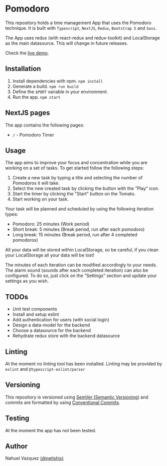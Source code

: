 # Pomodoro

This repository holds a time management App that uses the Pomodoro technique. It is built with ```Typescript```, ```NextJS```, ```Redux```, ```Bootstrap 5``` and ```Sass```.

The App uses redux (with react-redux and redux-toolkit) and LocalStorage as the main datasource. This will change in future releases.

Check the [live demo](https://netishix-pomodoro.herokuapp.com/).

## Installation

1. Install dependencies with npm. ```npm install```
2. Generate a build. ```npm run build```
3. Define the ```$PORT``` variable in your environment.
4. Run the app. ```npm start```

## NextJS pages

The app contains the following pages:
* ```/``` - Pomodoro Timer

## Usage

The app aims to improve your focus and concentration while you are working on a set of tasks. 
To get started follow the following steps:
1. Create a new task by typing a title and selecting the number of Pomodoros it will take.
2. Select the new created task by clicking the button with the "Play" icon.
3. Start the timer by clicking the "Start" button on the Tomato.
4. Start working on your task.

Your task will be planned and scheduled by using the following iteration types:  
* Pomodoro: 25 minutes (Work period)
* Short break: 5 minutes (Break period, run after each pomodoro)
* Long break: 15 minutes (Break period, run after 4 completed pomodoros)

All your data will be stored within LocalStorage, so be careful, if you clean your LocalStorage all your data will be lost!

The minutes of each iteration can be modified accordingly to your needs. The alarm sound (sounds after each completed iteration) can also be configured.
To do so, just click on the "Settings" section and update your settings as you wish.

## TODOs

* Unit test components
* Install and setup eslint
* Add authentication for users (with social login)
* Design a data-model for the backend
* Choose a datasource for the backend
* Rehydrate redux store with the backend datasource 

## Linting

At the moment no linting tool has been installed. Linting may be provided by ```eslint``` and ```@typescript-eslint/parser``` 

## Versioning

This repository is versioned using [SemVer (Semantic Versioning)](https://semver.org/) and commits are formatted by using [Conventional Commits](https://www.conventionalcommits.org/en/v1.0.0/).

## Testing

At the moment the app has not been tested. 

## Author

Nahuel Vazquez [(@netishix)](https://www.github.com/netishix)
